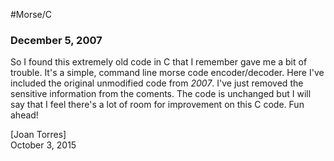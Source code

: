 #Morse/C
### December 5, 2007

So I found this extremely old code in C that I remember gave me a bit of trouble. It's a simple, command line morse code encoder/decoder. Here I've included the original unmodified code from *2007*. I've just removed the sensitive information from the coments. The code is unchanged but I will say that I feel there's a lot of room for improvement on this C code. Fun ahead!  

[Joan Torres]  
October 3, 2015
